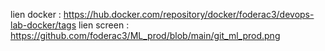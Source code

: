 lien docker :
https://hub.docker.com/repository/docker/foderac3/devops-lab-docker/tags
lien screen : 
https://github.com/foderac3/ML_prod/blob/main/git_ml_prod.png
